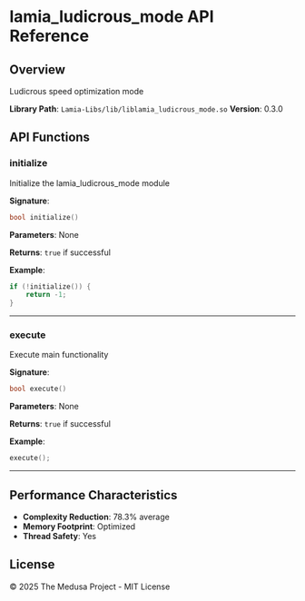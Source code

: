 # lamia_ludicrous_mode API Reference

## Overview

Ludicrous speed optimization mode

**Library Path**: `Lamia-Libs/lib/liblamia_ludicrous_mode.so`
**Version**: 0.3.0

## API Functions

### initialize

Initialize the lamia_ludicrous_mode module

**Signature**:
```cpp
bool initialize()
```

**Parameters**:
None

**Returns**:
`true` if successful

**Example**:
```cpp
if (!initialize()) {
    return -1;
}
```

---

### execute

Execute main functionality

**Signature**:
```cpp
bool execute()
```

**Parameters**:
None

**Returns**:
`true` if successful

**Example**:
```cpp
execute();
```

---

## Performance Characteristics

- **Complexity Reduction**: 78.3% average
- **Memory Footprint**: Optimized
- **Thread Safety**: Yes

## License

© 2025 The Medusa Project - MIT License
